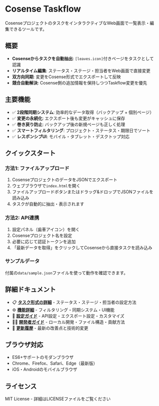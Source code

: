 # Cosense Taskflow

CosenseプロジェクトのタスクをインタラクティブなWeb画面で一覧表示・編集できるツールです。

## 概要

- **Cosenseからタスクを自動抽出**: `[leaves.icon]`付きページをタスクとして認識
- **リアルタイム編集**: ステータス・ステージ・担当者をWeb画面で直接変更
- **双方向同期**: 変更をCosense形式でエクスポートして反映
- **競合自動解決**: Cosense側の追加情報を保持しつつTaskflow変更を優先

## 主要機能

- ✅ **2段階同期システム**: 効率的なデータ取得（バックアップ + 個別ページ）
- ✅ **変更の永続化**: エクスポート後も変更がキャッシュに保存
- ✅ **巻き戻り防止**: バックアップ後の新規ページも正しく処理  
- ✅ **スマートフィルタリング**: プロジェクト・ステータス・期限日でソート
- ✅ **レスポンシブUI**: モバイル・タブレット・デスクトップ対応


## クイックスタート

### 方法1: ファイルアップロード
1. CosenseプロジェクトのデータをJSONでエクスポート
2. ウェブブラウザで`index.html`を開く
3. ファイルアップロードボタンまたはドラッグ&ドロップでJSONファイルを読み込み
4. タスクが自動的に抽出・表示されます

### 方法2: API連携
1. 設定パネル（歯車アイコン）を開く
2. Cosenseプロジェクト名を設定
3. 必要に応じて認証トークンを追加
4. 「最新データを取得」をクリックしてCosenseから直接タスクを読み込み

### サンプルデータ
付属の`data/sample.json`ファイルを使って動作を確認できます。

## 詳細ドキュメント

- 📋 **[タスク形式の詳細](docs/task-format.md)** - ステータス・ステージ・担当者の設定方法
- ⚙️ **[機能詳細](docs/features.md)** - フィルタリング・同期システム・UI機能
- 🔧 **[設定ガイド](docs/configuration.md)** - API設定・エクスポート設定・カスタマイズ
- 👨‍💻 **[開発者ガイド](docs/development.md)** - ローカル開発・ファイル構造・貢献方法
- 📝 **[更新履歴](docs/changelog.md)** - 最新の改善点と技術的変更

## ブラウザ対応

- ES6+サポートのモダンブラウザ
- Chrome、Firefox、Safari、Edge（最新版）
- iOS・Androidのモバイルブラウザ

## ライセンス

MIT License - 詳細はLICENSEファイルをご覧ください
